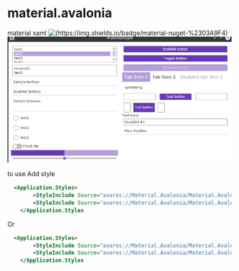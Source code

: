 # material.avalonia
material xaml 
![(https://img.shields.io/badge/material-nuget-%2303A9F4)](https://www.nuget.org/packages/Material.Avalonia/)
![](Images/Peek%202019-11-06%2011-42.gif)

to use Add style
```xml
  <Application.Styles>
        <StyleInclude Source="avares://Material.Avalonia/Material.Avalonia.DeepPurple.xaml" />
        <StyleInclude Source="avares://Material.Avalonia/Material.Avalonia.Templates.xaml" />
    </Application.Styles
```
Or
```xml
  <Application.Styles>
        <StyleInclude Source="avares://Material.Avalonia/Material.Avalonia.Dark.xaml" />
        <StyleInclude Source="avares://Material.Avalonia/Material.Avalonia.Templates.xaml" />
    </Application.Styles
```
